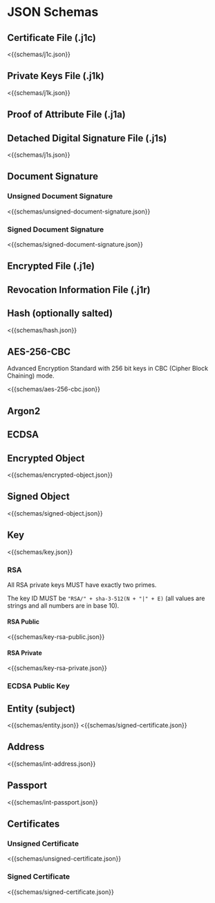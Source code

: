 # JSON Schemas

## Certificate File (.j1c)
<{{schemas/j1c.json}}

## Private Keys File (.j1k)
<{{schemas/j1k.json}}

## Proof of Attribute File (.j1a)

## Detached Digital Signature File (.j1s)
<{{schemas/j1s.json}}

## Document Signature
### Unsigned Document Signature
<{{schemas/unsigned-document-signature.json}}
### Signed Document Signature
<{{schemas/signed-document-signature.json}}

## Encrypted File (.j1e)

## Revocation Information File (.j1r)

## Hash (optionally salted)
<{{schemas/hash.json}}
## AES-256-CBC
Advanced Encryption Standard with 256 bit keys in CBC (Cipher Block Chaining) mode.

<{{schemas/aes-256-cbc.json}}
## Argon2
## ECDSA
## Encrypted Object
<{{schemas/encrypted-object.json}}
## Signed Object
<{{schemas/signed-object.json}}
## Key
<{{schemas/key.json}}
### RSA

All RSA private keys MUST have exactly two primes.

The key ID MUST be `"RSA/" + sha-3-512(N + "|" + E)` (all values are strings and all numbers are in base 10). 

#### RSA Public
<{{schemas/key-rsa-public.json}}
#### RSA Private
<{{schemas/key-rsa-private.json}}
### ECDSA Public Key
## Entity (subject)
<{{schemas/entity.json}}
<{{schemas/signed-certificate.json}}
## Address
<{{schemas/int-address.json}}
## Passport
<{{schemas/int-passport.json}}

## Certificates
### Unsigned Certificate
<{{schemas/unsigned-certificate.json}}
### Signed Certificate
<{{schemas/signed-certificate.json}}

